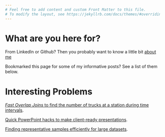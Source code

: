 ```yaml
---
# Feel free to add content and custom Front Matter to this file.
# To modify the layout, see https://jekyllrb.com/docs/themes/#overriding-theme-defaults
---
```


# What are you here for?

From LinkedIn or Github? Then you probably want to know a little bit [about me](./about.md)

Bookmarked this page for some of my informative posts? See a list of them below.

# Interesting Problems

[*Fast Overlap Joins* to find the number of trucks at a station during time intervals](./_posts/2023-06-22-overlap_joins.md).

[Quick PowerPoint hacks to make client-ready presentations](./_posts/2023-10-20-PowerPointSnap.md).

[Finding representative samples efficiently for large datasets](./_posts/2023-10-19-Finding_Rep_Samples.md).